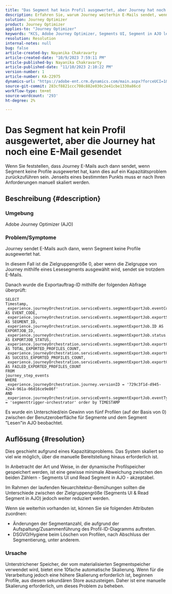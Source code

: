 ```yaml
---
title: "Das Segment hat kein Profil ausgewertet, aber Journey hat noch eine E-Mail gesendet."
description: Erfahren Sie, warum Journey weiterhin E-Mails sendet, wenn Segment keine Profile ausgewertet hat. Um die Kapazität zu erhöhen, ist eine manuelle Skalierung erforderlich.
solution: Journey Optimizer
product: Journey Optimizer
applies-to: "Journey Optimizer"
keywords: "KCS, Adobe Journey Optimizer, Segments UI, Segment in AJO lesen"
resolution: Resolution
internal-notes: null
bug: false
article-created-by: Nayanika Chakravarty
article-created-date: "10/9/2023 7:59:11 PM"
article-published-by: Nayanika Chakravarty
article-published-date: "11/10/2023 2:10:22 PM"
version-number: 1
article-number: KA-22975
dynamics-url: "https://adobe-ent.crm.dynamics.com/main.aspx?forceUCI=1&pagetype=entityrecord&etn=knowledgearticle&id=f32b154c-de66-ee11-9ae7-6045bd0067ea"
source-git-commit: 283cf8821ccc708c882e030c2e41cbe1330a86cd
workflow-type: tm+mt
source-wordcount: '293'
ht-degree: 2%

---
```


# Das Segment hat kein Profil ausgewertet, aber die Journey hat noch eine E-Mail gesendet


Wenn Sie feststellen, dass Journey E-Mails auch dann sendet, wenn Segment keine Profile ausgewertet hat, kann dies auf ein Kapazitätsproblem zurückzuführen sein. Jenseits eines bestimmten Punkts muss er nach Ihren Anforderungen manuell skaliert werden.

## Beschreibung {#description}


### Umgebung

Adobe Journey Optimizer (AJO)

### Problem/Symptome

Journey sendet E-Mails auch dann, wenn Segment keine Profile ausgewertet hat.

In diesem Fall ist die Zielgruppengröße 0, aber wenn die Zielgruppe von Journey mithilfe eines Lesesegments ausgewählt wird, sendet sie trotzdem E-Mails.

Danach wurde die Exportauftrag-ID mithilfe der folgenden Abfrage überprüft:


```
SELECT
Timestamp,
_experience.journeyOrchestration.serviceEvents.segmentExportJob.eventCode AS EVENT_CODE,
_experience.journeyOrchestration.serviceEvents.segmentExportJob.exportSegmentID AS SEGMENT_ID,
_experience.journeyOrchestration.serviceEvents.segmentExportJob.ID AS EXPORTJOB_ID,
_experience.journeyOrchestration.serviceEvents.segmentExportJob.status AS EXPORTJOB_STATUS,
_experience.journeyOrchestration.serviceEvents.segmentExportJob.exportCountTotal AS TOTAL_EXPORTED_PROFILES_COUNT,
_experience.journeyOrchestration.serviceEvents.segmentExportJob.exportCountRealized AS SUCCESS_EXPORTED_PROFILES_COUNT,
_experience.journeyOrchestration.serviceEvents.segmentExportJob.exportCountFailed AS FAILED_EXPORTED_PROFILES_COUNT
FROM
journey_step_events
WHERE
_experience.journeyOrchestration.journey.versionID = '729c3f1d-d945-42e4-961a-06d16ce9e86f' 
AND
_experience.journeyOrchestration.serviceEvents.segmentExportJob.eventType = 'segmenttrigger-orchestrator' order by TIMESTAMP
```


Es wurde ein Unterschied/ein Gewinn von fünf Profilen (auf der Basis von 0) zwischen der Benutzeroberfläche für Segmente und dem Segment &quot;Lesen&quot;in AJO beobachtet.




## Auflösung {#resolution}


Dies geschieht aufgrund eines Kapazitätsproblems. Das System skaliert so viel wie möglich, über die manuelle Bereitstellung hinaus erforderlich ist.

In Anbetracht der Art und Weise, in der dynamische Profilspeicher gespeichert werden, ist eine gewisse minimale Abweichung zwischen den beiden Zählern - Segments UI und Read Segment in AJO - akzeptabel.

Im Rahmen der laufenden Neuarchitektur-Bemühungen sollten die Unterschiede zwischen der Zielgruppengröße (Segments UI &amp; Read Segment in AJO) jedoch weiter reduziert werden.

Wenn sie weiterhin vorhanden ist, können Sie sie folgenden Attributen zuordnen:

- Änderungen der Segmentanzahl, die aufgrund der Aufspaltung/Zusammenführung des Profil-ID-Diagramms auftreten.
- DSGVO/Hygiene beim Löschen von Profilen, nach Abschluss der Segmentierung, unter anderem.


### Ursache

Unterstrichener Speicher, der vom materialisierten Segmentspeicher verwendet wird, bietet eine 10fache automatische Skalierung. Wenn für die Verarbeitung jedoch eine höhere Skalierung erforderlich ist, beginnen Profile, aus diesem sekundären Store auszusteigen. Daher ist eine manuelle Skalierung erforderlich, um dieses Problem zu beheben.
